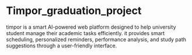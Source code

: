 # Timpor_graduation_project
timpor is a smart AI-powered web platform designed to help university student manage their academic tasks efficiently. it provides smart scheduling, personalized reminders, performance analysis, and study path suggestions through a user-friendly interface.
